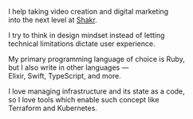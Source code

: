 I help taking video creation and digital marketing<br>
into the next level at [Shakr](https://www.shakr.com/).

I try to think in design mindset instead of letting<br>
technical limitations dictate user experience.<br>

My primary programming language of choice is Ruby,<br>
but I also write in other languages —<br>
Elixir, Swift, TypeScript, and more.

I love managing infrastructure and its state as a code,<br>
so I love tools which enable such concept like<br>
Terraform and Kubernetes.<br>
